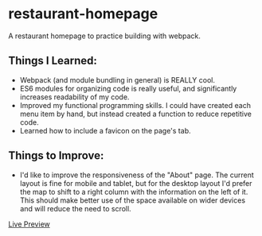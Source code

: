 # restaurant-homepage
A restaurant homepage to practice building with webpack.

## Things I Learned: 

- Webpack (and module bundling in general) is REALLY cool.
- ES6 modules for organizing code is really useful, and significantly increases readability of my code. 
- Improved my functional programming skills. I could have created each menu item by hand, but instead created a function to reduce repetitive code. 
- Learned how to include a favicon on the page's tab. 

## Things to Improve: 

- I'd like to improve the responsiveness of the "About" page. The current layout is fine for mobile and tablet, but for the desktop layout I'd prefer the map to shift to a right column with the information on the left of it. This should make better use of the space available on wider devices and will reduce the need to scroll. 

[Live Preview](https://justin-gallo.github.io/restaurant-homepage/)

